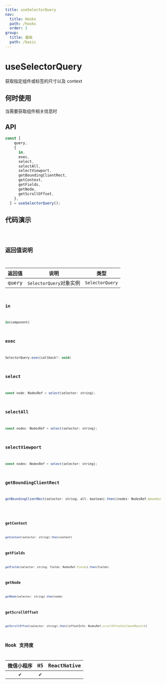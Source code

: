 ```yaml
---
title: useSelectorQuery
nav:
  title: Hooks
  path: /hooks
  order: 2
group:
  title: 基础
  path: /basic
---
```


# useSelectorQuery

获取指定组件或标签的尺寸以及 context

## 何时使用

当需要获取组件相关信息时

## API

```jsx | pure
const [
    query,
    {
      in,
      exec,
      select,
      selectAll,
      selectViewport,
      getBoundingClientRect,
      getContext,
      getFields,
      getNode,
      getScrollOffset,
    },
  ] = useSelectorQuery();
```

## 代码演示

<code src="@pages/useSelectorQuery" />

## 返回值说明

| 返回值 | 说明                    | 类型            |
| ------ | ----------------------- | --------------- |
| query  | `SelectorQuery`对象实例 | `SelectorQuery` |

### in

```javascript
in(component)
```

### exec

```javascript
SelectorQuery.exec(callback?: void)
```

### select

```javascript
const node: NodesRef = select(selector: string);
```

### selectAll

```javascript
const nodes: NodesRef = select(selector: string);
```

### selectViewport

```javascript
const nodes: NodesRef = select(selector: string);
```

### getBoundingClientRect

```javascript
getBoundingClientRect(selector: string, all: boolean).then((nodes: NodesRef.boundingClientRectCallbackResult) => void)
```

<code src="@pages/useSelectorQuery/getBoundingClientRect" />

### getContext

```javascript
getContext(selector: string).then(context)
```

### getFields

```javascript
getFields(selector: string, fields: NodesRef.Fields).then(fields)
```

### getNode

```javascript
getNode(selector: string).then(node)
```

### getScrollOffset

```javascript
getScrollOffset(selector: string).then((offsetInfo: NodesRef.scrollOffsetCallbackResult))
```

## Hook 支持度

| 微信小程序 | H5  | ReactNative |
| :--------: | :-: | :---------: |
|     ✔️     | ✔️  |             |
